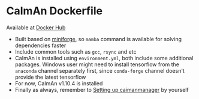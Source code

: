 # CaImAn Dockerfile

Available at [Docker Hub](https://hub.docker.com/repository/docker/d0ckaaa/caiman)

- Built based on [miniforge](https://mamba.readthedocs.io/en/latest/installation/mamba-installation.html#docker-images), so `mamba` command is available for solving dependencies faster
- Include common tools such as `gcc`, `rsync` and etc
- CaImAn is installed using `environment.yml`, both include some additional packages. Windows user might need to install tensorflow from the `anaconda` channel separately first, since `conda-forge` channel doesn't provide the latest tensorflow
- For now, CaImAn v1.10.4 is installed
- Finally as always, remember to [Setting up caimanmanager](https://caiman.readthedocs.io/en/master/Installation.html#setting-up-caimanmanager) by yourself
